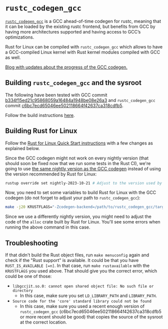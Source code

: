 # `rustc_codegen_gcc`

[`rustc_codegen_gcc`](https://github.com/rust-lang/rustc_codegen_gcc) is a GCC ahead-of-time codegen for rustc, meaning that it can be loaded by the existing rustc frontend, but benefits from GCC by having more architectures supported and having access to GCC’s optimizations.

Rust for Linux can be compiled with `rustc_codegen_gcc` which allows to have a GCC-compiled Linux kernel with Rust kernel modules compiled with GCC as well.

[Blog with updates about the progress of the GCC codegen.](https://blog.antoyo.xyz/)

## Building `rustc_codegen_gcc` and the sysroot

The following have been tested with GCC commit [b334f15ed21c95868059a16484a1948be08e26a3](https://github.com/antoyo/gcc/commit/b334f15ed21c95868059a16484a1948be08e26a3) and `rustc_codegen_gcc` commit [c6bc7ecd65046ee502118664f42637ca318cdfb5](https://github.com/rust-lang/rustc_codegen_gcc/commit/c6bc7ecd65046ee502118664f42637ca318cdfb5).

Follow the build instructions [here](https://github.com/rust-lang/rustc_codegen_gcc#building).

## Building Rust for Linux

Follow the [Rust for Linux Quick Start instructions](https://docs.kernel.org/rust/quick-start.html) with a few changes as explained below.

Since the GCC codegen might not work on every nightly version (that should soon be fixed now that we run some tests in the Rust CI), we're going to use [the same nightly version as the GCC codegen](https://github.com/rust-lang/rustc_codegen_gcc/blob/master/rust-toolchain) instead of using the version recommended by Rust for Linux:

```sh
rustup override set nightly-2023-10-21 # Adjust to the version used by the GCC codegen.
```

Now, you need to set some variables to build Rust for Linux with the GCC codegen (do not forget to adjust your path to `rustc_codegen_gcc`):

```sh
make -j20 KRUSTFLAGS="-Zcodegen-backend=/path/to/rustc_codegen_gcc/target/debug/librustc_codegen_gcc.so --sysroot /path/to/rustc_codegen_gcc/build_sysroot/sysroot" HOSTRUSTFLAGS="-Zcodegen-backend=/path/to/rustc_codegen_gcc/target/debug/librustc_codegen_gcc.so --sysroot /path/to/rustc_codegen_gcc/build_sysroot/sysroot -Clto=no"
```

Since we use a differently nightly version, you might need to adjust the code of the `alloc` crate built by Rust for Linux.
You'll see some errors when running the above command in this case.

## Troubleshooting

If that didn't build the Rust object files, run `make menuconfig` again and check if the "Rust support" is available.
It could be that you have `RUST_IS_AVAILABLE [=n]`.
In that case, run `make rustavailable` with the `KRUSTFLAGS` you used above.
That should give you the correct error, which could be one of those:

 * `libgccjit.so.0: cannot open shared object file: No such file or directory`
   - In this case, make sure you set `LD_LIBRARY_PATH` and `LIBRARY_PATH`.
 * `Source code for the 'core' standard library could not be found`
   - In this case, make sure you used a recent enough version of `rustc_codegen_gcc` (c6bc7ecd65046ee502118664f42637ca318cdfb5 or more recent should be good) that copies the source of the sysroot at the correct location.
